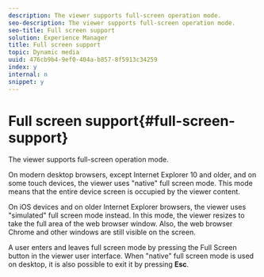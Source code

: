 ```yaml
---
description: The viewer supports full-screen operation mode.
seo-description: The viewer supports full-screen operation mode.
seo-title: Full screen support
solution: Experience Manager
title: Full screen support
topic: Dynamic media
uuid: 476cb9b4-9ef0-404a-b857-8f5913c34259
index: y
internal: n
snippet: y
---
```


# Full screen support{#full-screen-support}

The viewer supports full-screen operation mode.

On modern desktop browsers, except Internet Explorer 10 and older, and on some touch devices, the viewer uses "native" full screen mode. This mode means that the entire device screen is occupied by the viewer content.

On iOS devices and on older Internet Explorer browsers, the viewer uses "simulated" full screen mode instead. In this mode, the viewer resizes to take the full area of the web browser window. Also, the web browser Chrome and other windows are still visible on the screen.

A user enters and leaves full screen mode by pressing the Full Screen button in the viewer user interface. When "native" full screen mode is used on desktop, it is also possible to exit it by pressing **Esc**. 
